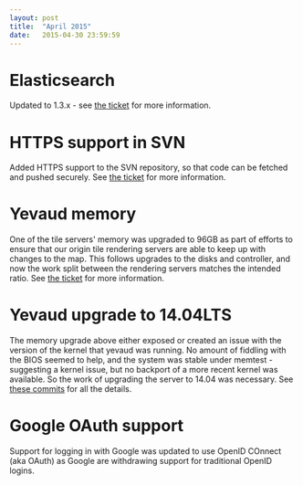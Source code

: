 ```yaml
---
layout: post
title:  "April 2015"
date:   2015-04-30 23:59:59
---
```


# Elasticsearch

Updated to 1.3.x - see [the ticket](https://github.com/openstreetmap/operations/issues/28) for more information.

# HTTPS support in SVN

Added HTTPS support to the SVN repository, so that code can be fetched and pushed securely. See [the ticket](https://github.com/openstreetmap/operations/issues/31) for more information.

# Yevaud memory

One of the tile servers' memory was upgraded to 96GB as part of efforts to ensure that our origin tile rendering servers are able to keep up with changes to the map. This follows upgrades to the disks and controller, and now the work split between the rendering servers matches the intended ratio. See [the ticket](https://github.com/openstreetmap/operations/issues/5#issuecomment-100189833) for more information.

# Yevaud upgrade to 14.04LTS

The memory upgrade above either exposed or created an issue with the version of the kernel that yevaud was running. No amount of fiddling with the BIOS seemed to help, and the system was stable under memtest - suggesting a kernel issue, but no backport of a more recent kernel was available. So the work of upgrading the server to 14.04 was necessary. See [these commits](https://github.com/openstreetmap/chef/compare/9e6069ae06e994e399ac0952ff2a712dc968e7af...d326007c73160f8ca80cd6e81) for all the details.

# Google OAuth support

Support for logging in with Google was updated to use OpenID COnnect (aka OAuth) as Google are withdrawing support for traditional OpenID logins.
